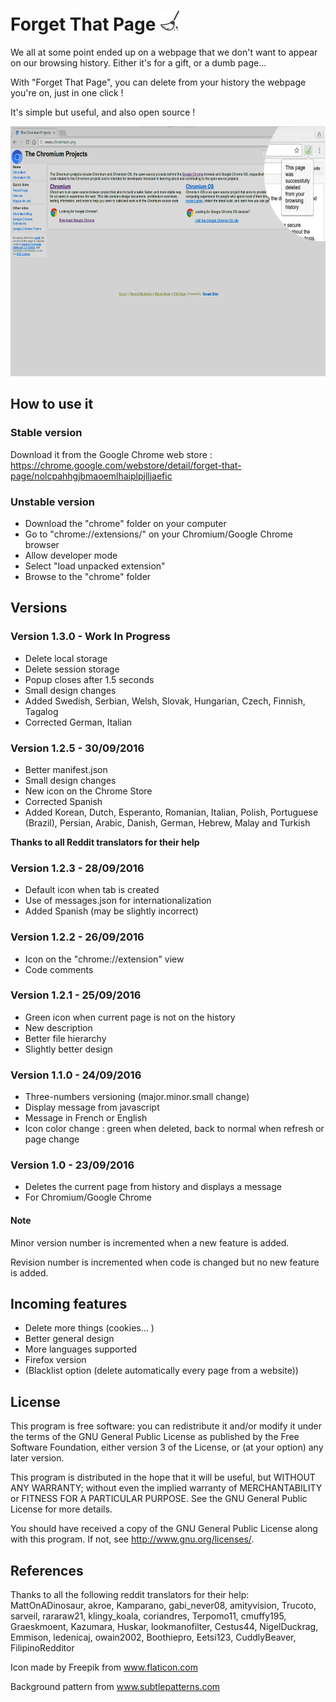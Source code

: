 # Forget That Page  <img src="chrome/img/icon/swipe32.png" />
We all at some point ended up on a webpage that we don't want to appear on our browsing history. Either it's for a gift, or a dumb page...

With "Forget That Page", you can delete from your history the webpage you're on, just in one click !

It's simple but useful, and also open source !

<img src=".images/forget-that-page-view.png" width="640" height="400"/>

## How to use it

### Stable version
Download it from the Google Chrome web store :
https://chrome.google.com/webstore/detail/forget-that-page/nolcpahhgjbmaoemlhaiplpjlljaefic

### Unstable version
- Download the "chrome" folder on your computer
- Go to "chrome://extensions/" on your Chromium/Google Chrome browser
- Allow developer mode
- Select "load unpacked extension"
- Browse to the "chrome" folder

## Versions
### Version 1.3.0 - Work In Progress
- Delete local storage
- Delete session storage
- Popup closes after 1.5 seconds
- Small design changes
- Added Swedish, Serbian, Welsh, Slovak, Hungarian, Czech, Finnish, Tagalog
- Corrected German, Italian

### Version 1.2.5 - 30/09/2016
- Better manifest.json
- Small design changes
- New icon on the Chrome Store
- Corrected Spanish
- Added Korean, Dutch, Esperanto, Romanian, Italian, Polish,
Portuguese (Brazil), Persian, Arabic, Danish, German, Hebrew,
Malay and Turkish

<b> Thanks to all Reddit translators for their help</b>

### Version 1.2.3 - 28/09/2016
- Default icon when tab is created
- Use of messages.json for internationalization
- Added Spanish (may be slightly incorrect)

### Version 1.2.2 - 26/09/2016
- Icon on the "chrome://extension" view
- Code comments

### Version 1.2.1 - 25/09/2016
- Green icon when current page is not on the history
- New description
- Better file hierarchy
- Slightly better design

### Version 1.1.0 - 24/09/2016
- Three-numbers versioning (major.minor.small change)
- Display message from javascript
- Message in French or English
- Icon color change : green when deleted, back to normal when refresh or page change

### Version 1.0 - 23/09/2016
- Deletes the current page from history and displays a message
- For Chromium/Google Chrome

#### Note
Minor version number is incremented when a new feature is added.

Revision number is incremented when code is changed but no new feature is added.

## Incoming features
- Delete more things (cookies... )
- Better general design
- More languages supported
- Firefox version
- (Blacklist option (delete automatically every page from a website))

## License
This program is free software: you can redistribute it and/or modify
it under the terms of the GNU General Public License as published by
the Free Software Foundation, either version 3 of the License, or
(at your option) any later version.

This program is distributed in the hope that it will be useful,
but WITHOUT ANY WARRANTY; without even the implied warranty of
MERCHANTABILITY or FITNESS FOR A PARTICULAR PURPOSE.  See the
GNU General Public License for more details.

You should have received a copy of the GNU General Public License
along with this program.  If not, see <http://www.gnu.org/licenses/>.

## References
Thanks to all the following reddit translators for their help:
MattOnADinosaur, akroe, Kamparano, gabi_never08, amityvision, Trucoto,
sarveil, rararaw21, klingy_koala, coriandres, Terpomo11, cmuffy195,
Graeskmoent, Kazumara, Huskar, lookmanofilter, Cestus44, NigelDuckrag,
Emmison, ledenicaj, owain2002, Boothiepro, Eetsi123, CuddlyBeaver,
FilipinoRedditor

Icon made by Freepik from www.flaticon.com

Background pattern from www.subtlepatterns.com
